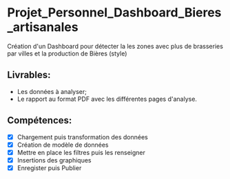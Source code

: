 # Projet_Personnel_Dashboard_Bieres_artisanales
Création d'un Dashboard pour détecter la les zones avec plus de brasseries par villes et la production de Bières (style)

## Livrables:
* Les données à analyser;
* Le rapport au format PDF avec les différentes pages d'analyse.

## Compétences:
- [x] Chargement puis transformation des données
- [x] Création de modèle de données
- [x] Mettre en place les filtres puis les renseigner
- [x] Insertions des graphiques
- [x] Enregister puis Publier
